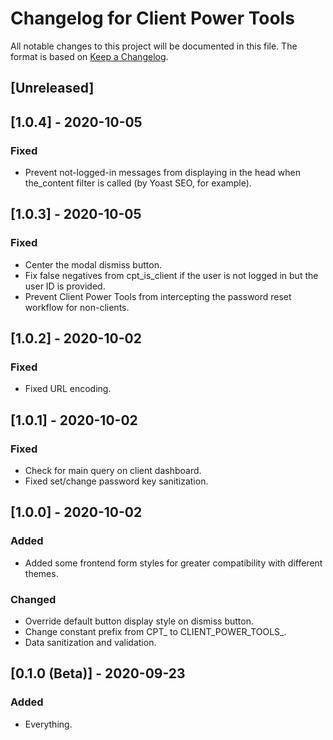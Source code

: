 # Changelog for Client Power Tools

All notable changes to this project will be documented in this file. The format
is based on [Keep a Changelog](https://keepachangelog.com).

## [Unreleased]


## [1.0.4] - 2020-10-05

### Fixed
- Prevent not-logged-in messages from displaying in the head when the_content filter is called (by Yoast SEO, for example).


## [1.0.3] - 2020-10-05

### Fixed
- Center the modal dismiss button.
- Fix false negatives from cpt_is_client if the user is not logged in but the user ID is provided.
- Prevent Client Power Tools from intercepting the password reset workflow for non-clients.


## [1.0.2] - 2020-10-02

### Fixed
- Fixed URL encoding.


## [1.0.1] - 2020-10-02

### Fixed
- Check for main query on client dashboard.
- Fixed set/change password key sanitization.


## [1.0.0] - 2020-10-02

### Added
- Added some frontend form styles for greater compatibility with different themes.

### Changed
- Override default button display style on dismiss button.
- Change constant prefix from CPT_ to CLIENT_POWER_TOOLS_.
- Data sanitization and validation.


## [0.1.0 (Beta)] - 2020-09-23

### Added
- Everything.

